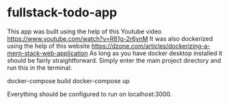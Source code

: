 # fullstack-todo-app

This app was built using the help of this Youtube video https://www.youtube.com/watch?v=R81g-2r6ynM
It was also dockerized using the help of this website https://dzone.com/articles/dockerizing-a-mern-stack-web-application
As long as you have docker desktop installed it should be fairly straightforward. Simply enter the main project directory and run this in the terminal: 

docker-compose build
docker-compose up

Everything should be configured to run on localhost:3000.
